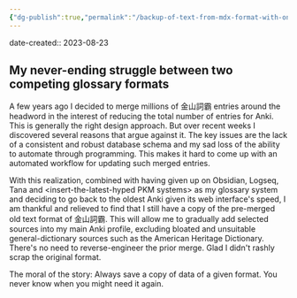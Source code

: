 ```yaml
---
{"dg-publish":true,"permalink":"/backup-of-text-from-mdx-format-with-one-source-per-line/","noteIcon":"2"}
---
```


date-created:: 2023-08-23
## My never-ending struggle between two competing glossary formats

A few years ago I decided to merge millions of 金山詞霸 entries around the headword in the interest of reducing the total number of entries for Anki. This is generally the right design approach. But over recent weeks I discovered several reasons that argue against it. The key issues are the lack of a consistent and robust database schema and my sad loss of the ability to automate through programming. This makes it hard to come up with an automated workflow for updating such merged entries.

With this realization, combined with having given up on Obsidian, Logseq, Tana and \<insert-the-latest-hyped PKM systems\> as my glossary system and deciding to go back to the oldest Anki given its web interface's speed, I am thankful and relieved to find that I still have a copy of the pre-merged old text format of 金山詞霸. This will allow me to gradually add selected sources into my main Anki profile, excluding bloated and unsuitable general-dictionary sources such as the American Heritage Dictionary. There's no need to reverse-engineer the prior merge. Glad I didn't rashly scrap the original format.

The moral of the story: Always save a copy of data of a given format. You never know when you might need it again.